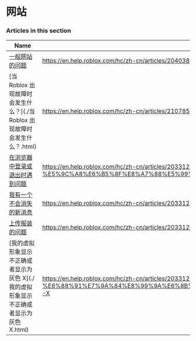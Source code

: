 # 网站  
### Articles in this section
Name|URL
-|-
[一般网站的问题](./一般网站的问题.html) |https://en.help.roblox.com/hc/zh-cn/articles/204038784-%E4%B8%80%E8%88%AC%E7%BD%91%E7%AB%99%E7%9A%84%E9%97%AE%E9%A2%98
[当 Roblox 出现故障时会发生什么？](./当 Roblox 出现故障时会发生什么？.html) |https://en.help.roblox.com/hc/zh-cn/articles/210785523-%E5%BD%93-Roblox-%E5%87%BA%E7%8E%B0%E6%95%85%E9%9A%9C%E6%97%B6%E4%BC%9A%E5%8F%91%E7%94%9F%E4%BB%80%E4%B9%88
[在浏览器中登录或退出时遇到问题](./在浏览器中登录或退出时遇到问题.html) |https://en.help.roblox.com/hc/zh-cn/articles/203312820-%E5%9C%A8%E6%B5%8F%E8%A7%88%E5%99%A8%E4%B8%AD%E7%99%BB%E5%BD%95%E6%88%96%E9%80%80%E5%87%BA%E6%97%B6%E9%81%87%E5%88%B0%E9%97%AE%E9%A2%98
[我有一个不会消失的新消息](./我有一个不会消失的新消息.html) |https://en.help.roblox.com/hc/zh-cn/articles/203312970-%E6%88%91%E6%9C%89%E4%B8%80%E4%B8%AA%E4%B8%8D%E4%BC%9A%E6%B6%88%E5%A4%B1%E7%9A%84%E6%96%B0%E6%B6%88%E6%81%AF
[上传服装的问题](./上传服装的问题.html) |https://en.help.roblox.com/hc/zh-cn/articles/203312930-%E4%B8%8A%E4%BC%A0%E6%9C%8D%E8%A3%85%E7%9A%84%E9%97%AE%E9%A2%98
[我的虚拟形象显示不正确或者显示为灰色 X](./我的虚拟形象显示不正确或者显示为灰色 X.html) |https://en.help.roblox.com/hc/zh-cn/articles/203312960-%E6%88%91%E7%9A%84%E8%99%9A%E6%8B%9F%E5%BD%A2%E8%B1%A1%E6%98%BE%E7%A4%BA%E4%B8%8D%E6%AD%A3%E7%A1%AE%E6%88%96%E8%80%85%E6%98%BE%E7%A4%BA%E4%B8%BA%E7%81%B0%E8%89%B2-X